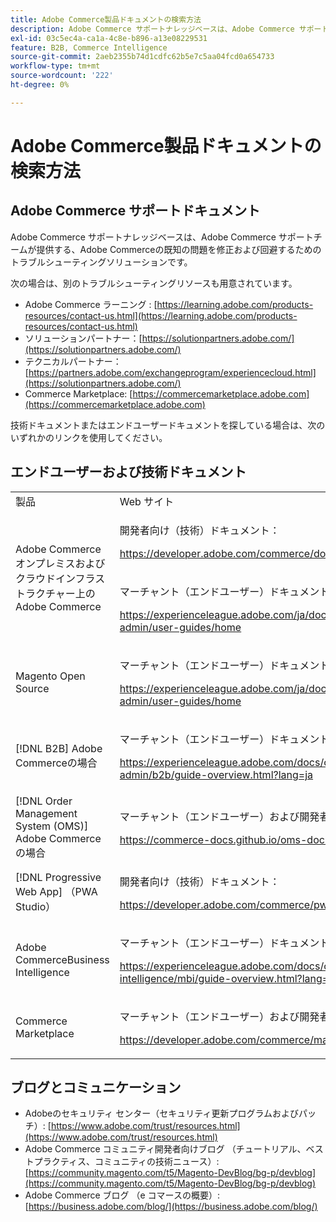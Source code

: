 ```yaml
---
title: Adobe Commerce製品ドキュメントの検索方法
description: Adobe Commerce サポートナレッジベースは、Adobe Commerce サポートチームが提供する、Adobe Commerceの既知の問題を修正および回避するためのトラブルシューティングソリューションです。
exl-id: 03c5ec4a-ca1a-4c8e-b896-a13e08229531
feature: B2B, Commerce Intelligence
source-git-commit: 2aeb2355b74d1cdfc62b5e7c5aa04fcd0a654733
workflow-type: tm+mt
source-wordcount: '222'
ht-degree: 0%

---
```


# Adobe Commerce製品ドキュメントの検索方法

## Adobe Commerce サポートドキュメント

Adobe Commerce サポートナレッジベースは、Adobe Commerce サポートチームが提供する、Adobe Commerceの既知の問題を修正および回避するためのトラブルシューティングソリューションです。

次の場合は、別のトラブルシューティングリソースも用意されています。

* Adobe Commerce ラーニング : [https://learning.adobe.com/products-resources/contact-us.html](https://learning.adobe.com/products-resources/contact-us.html)
* ソリューションパートナー：[https://solutionpartners.adobe.com/](https://solutionpartners.adobe.com/)
* テクニカルパートナー：[https://partners.adobe.com/exchangeprogram/experiencecloud.html](https://solutionpartners.adobe.com/)
* Commerce Marketplace: [https://commercemarketplace.adobe.com](https://commercemarketplace.adobe.com)

技術ドキュメントまたはエンドユーザードキュメントを探している場合は、次のいずれかのリンクを使用してください。

## エンドユーザーおよび技術ドキュメント

<table>
<tbody>
<tr>
<td>製品</td>
<td>Web サイト</td>
</tr>
<tr>
<td rowspan="2">Adobe Commerceオンプレミスおよび
クラウドインフラストラクチャー上のAdobe Commerce</td>
<td>
<p>開発者向け（技術）ドキュメント：</p>
<p><a href="https://developer.adobe.com/commerce/docs/">https://developer.adobe.com/commerce/docs/</a></p>
</td>
</tr>
<tr>
<td>
<p>マーチャント（エンドユーザー）ドキュメント：</p>
<p><a href="https://experienceleague.adobe.com/ja/docs/commerce-admin/user-guides/home">https://experienceleague.adobe.com/ja/docs/commerce-admin/user-guides/home</a></p>
</td>
</tr>
<tr>
<td>
<p>Magento Open Source</p>
<p> </p>
</td>
<td>
<p>マーチャント（エンドユーザー）ドキュメント：</p>
<p><a href="https://experienceleague.adobe.com/ja/docs/commerce-admin/user-guides/home">https://experienceleague.adobe.com/ja/docs/commerce-admin/user-guides/home</a></p>
</td>
</tr>
<tr>
<td>
<p>[!DNL B2B] Adobe Commerceの場合</p>
<p> </p>
</td>
<td>
<p>マーチャント（エンドユーザー）ドキュメント：</p>
<p><a href="https://experienceleague.adobe.com/docs/commerce-admin/b2b/guide-overview.html?lang=ja">https://experienceleague.adobe.com/docs/commerce-admin/b2b/guide-overview.html?lang=ja</a></p>
</td>
</tr>
<tr>
<td>[!DNL Order Management System (OMS)] Adobe Commerceの場合</td>
<td>
<p>マーチャント（エンドユーザー）および開発者（技術）ドキュメント：</p>
<p><a href="https://commerce-docs.github.io/oms-documentation-archive/">https://commerce-docs.github.io/oms-documentation-archive/</a></p>
</td>
</tr>
<tr>
<td>[!DNL Progressive Web App] （PWA Studio）</td>
<td>
<p>開発者向け（技術）ドキュメント：</p>
<p><a href="https://developer.adobe.com/commerce/pwa-studio/">https://developer.adobe.com/commerce/pwa-studio/</a></p>
</td>
</tr>
<tr>
<td>Adobe CommerceBusiness Intelligence</td>
<td>
<p>マーチャント（エンドユーザー）ドキュメント：</p>
<p><a href="https://experienceleague.adobe.com/docs/commerce-business-intelligence/mbi/guide-overview.html?lang=ja">https://experienceleague.adobe.com/docs/commerce-business-intelligence/mbi/guide-overview.html?lang=ja</a></p>
</td>
</tr>
<tr>
<td>Commerce Marketplace</td>
<td>
<p>マーチャント（エンドユーザー）および開発者（技術）ドキュメント：</p>
<p><a href="https://developer.adobe.com/commerce/marketplace/guides/sellers/">https://developer.adobe.com/commerce/marketplace/guides/sellers/</a></p>
</td>
</tr>
</tbody>
</table>


## ブログとコミュニケーション

* Adobeのセキュリティ センター（セキュリティ更新プログラムおよびパッチ）: [https://www.adobe.com/trust/resources.html](https://www.adobe.com/trust/resources.html)
* Adobe Commerce コミュニティ開発者向けブログ （チュートリアル、ベストプラクティス、コミュニティの技術ニュース）: [https://community.magento.com/t5/Magento-DevBlog/bg-p/devblog](https://community.magento.com/t5/Magento-DevBlog/bg-p/devblog)
* Adobe Commerce ブログ （e コマースの概要）:[https://business.adobe.com/blog/](https://business.adobe.com/blog/)
